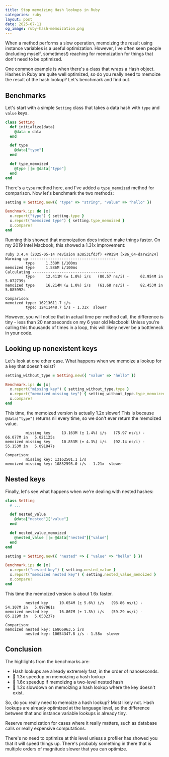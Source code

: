 ```yaml
---
title: Stop memoizing Hash lookups in Ruby
categories: ruby
layout: post
date: 2025-07-11
og_image: ruby-hash-memoization.png
---
```


When a method performs a slow operation,
memoizing the result using instance variables is a useful optimization.
However, I've often seen people (including myself, sometimes!)
reaching for memoization for things that don't need to be optimized.

One common example is when there's a class that wraps a Hash object.
Hashes in Ruby are quite well optimized,
so do you really need to memoize the result of the hash lookup?
Let's benchmark and find out.

## Benchmarks

Let's start with a simple `Setting` class that takes a data hash with `type` and `value` keys.

```ruby
class Setting
  def initialize(data)
    @data = data
  end

  def type
    @data["type"]
  end

  def type_memoized
    @type ||= @data["type"]
  end
end
```

There's a `type` method here, and I've added a `type_memoized` method for comparison.
Now let's benchmark the two methods:

```ruby
setting = Setting.new({ "type" => "string", "value" => "hello" })

Benchmark.ips do |x|
  x.report("type") { setting.type }
  x.report("memoized type") { setting.type_memoized }
  x.compare!
end
```

Running this showed that memoization does indeed make things faster.
On my 2019 Intel Macbook, this showed a 1.31x improvement:

```
ruby 3.4.4 (2025-05-14 revision a38531fd3f) +PRISM [x86_64-darwin24]
Warming up --------------------------------------
         type     1.339M i/100ms
memoized type     1.586M i/100ms
Calculating -------------------------------------
         type     12.411M (± 1.0%) i/s   (80.57 ns/i) -     62.954M in   5.072739s
memoized type     16.214M (± 1.0%) i/s   (61.68 ns/i) -     82.453M in   5.085992s

Comparison:
memoized type: 16213611.7 i/s
         type: 12411448.7 i/s - 1.31x  slower
```

However, you will notice that in actual time per method call,
the difference is tiny - less than 20 nanoseconds on my 6 year old Macbook!
Unless you're calling this thousands of times in a loop, this will likely never be a bottleneck in your code.

## Looking up nonexistent keys

Let's look at one other case.
What happens when we memoize a lookup for a key that doesn't exist?

```ruby
setting_without_type = Setting.new({ "value" => "hello" })

Benchmark.ips do |x|
  x.report("missing key") { setting_without_type.type }
  x.report("memoized missing key") { setting_without_type.type_memoized }
  x.compare!
end
```

This time, the memoized version is actually 1.2x slower!
This is because `@data["type"]` returns nil every time,
so we don't ever return the memoized value.

```
         missing key     13.163M (± 1.4%) i/s   (75.97 ns/i) -     66.077M in   5.021125s
memoized missing key     10.853M (± 4.3%) i/s   (92.14 ns/i) -     55.153M in   5.091847s

Comparison:
         missing key: 13162501.1 i/s
memoized missing key: 10852595.0 i/s - 1.21x  slower
```
## Nested keys

Finally, let's see what happens when we're dealing with nested hashes:

```ruby
class Setting
  # ...

  def nested_value
    @data["nested"]["value"]
  end

  def nested_value_memoized
    @nested_value ||= @data["nested"]["value"]
  end
end

setting = Setting.new({ "nested" => { "value" => "hello" } })

Benchmark.ips do |x|
  x.report("nested key") { setting.nested_value }
  x.report("memoized nested key") { setting.nested_value_memoized }
  x.compare!
end
```

This time the memoized version is about 1.6x faster.

```
         nested key     10.654M (± 5.6%) i/s   (93.86 ns/i) -     54.107M in   5.097061s
memoized nested key     16.867M (± 1.3%) i/s   (59.29 ns/i) -     85.219M in   5.053237s

Comparison:
memoized nested key: 16866963.5 i/s
         nested key: 10654347.8 i/s - 1.58x  slower
```

## Conclusion

The highlights from the benchmarks are:

- Hash lookups are already extremely fast, in the order of nanoseconds.
- 🔼 1.3x speedup on memoizing a hash lookup
- 🔼 1.6x speedup if memoizing a two-level nested hash
- 🔻 1.2x slowdown on memoizing a hash lookup where the key doesn't exist.

So, do you really need to memoize a hash lookup?
Most likely not.
Hash lookups are already optimized at the language level,
so the difference between that and instance variable lookups is already tiny.

Reserve memoization for cases where it really matters,
such as database calls or really expensive computations.

There's no need to optimize at this level unless a profiler has showed you that it will speed things up.
There's probably something in there that is multiple orders of magnitude slower that you can optimize.

